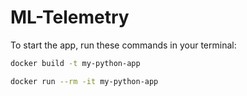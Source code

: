 # ML-Telemetry

To start the app, run these commands in your terminal:

```bash
docker build -t my-python-app

docker run --rm -it my-python-app
```
